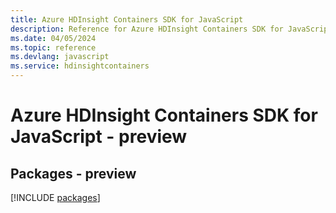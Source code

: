 ```yaml
---
title: Azure HDInsight Containers SDK for JavaScript
description: Reference for Azure HDInsight Containers SDK for JavaScript
ms.date: 04/05/2024
ms.topic: reference
ms.devlang: javascript
ms.service: hdinsightcontainers
---
```

# Azure HDInsight Containers SDK for JavaScript - preview
## Packages - preview
[!INCLUDE [packages](hdinsight-containers-index.md)]